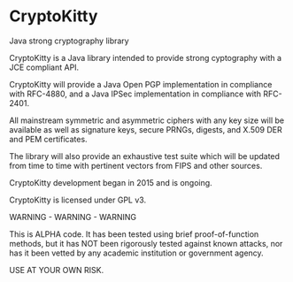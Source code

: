 # CryptoKitty
Java strong cryptography library

CryptoKitty is a Java library intended to provide strong cyptography with a JCE compliant API.

CryptoKitty will provide a Java Open PGP implementation in compliance with RFC-4880, and a Java
IPSec implementation in compliance with RFC-2401.

All mainstream symmetric and asymmetric ciphers with any key size will be available as well
as signature keys, secure PRNGs, digests, and X.509 DER and PEM certificates.

The library will also provide an exhaustive test suite which will be updated from time to time
with pertinent vectors from FIPS and other sources.

CryptoKitty development began in 2015 and is ongoing.

CryptoKitty is licensed under GPL v3.

WARNING - WARNING - WARNING

This is ALPHA code. It has been tested using brief proof-of-function methods, but it has NOT
been rigorously tested against known attacks, nor has it been vetted by any academic institution
or government agency.

USE AT YOUR OWN RISK.